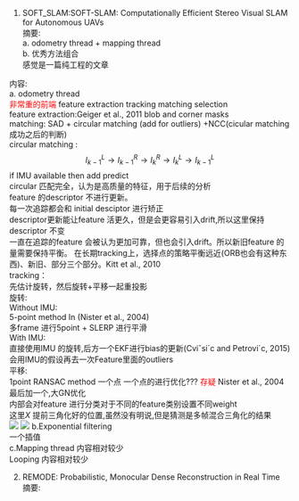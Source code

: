 <!--
 * @Author: Liu Weilong
 * @Date: 2021-01-19 11:35:48
 * @LastEditors: Liu Weilong 
 * @LastEditTime: 2021-01-29 11:18:00
 * @FilePath: /3rd-test-learning/doc/paper-21.1.18-21.1.30/reading.md
 * @Description: 
-->
1. SOFT_SLAM:SOFT-SLAM: Computationally Efficient Stereo Visual
SLAM for Autonomous UAVs<br>
摘要:<br>
a. odometry thread + mapping thread<br>
b. 优秀方法组合<br>
感觉是一篇纯工程的文章<br>

内容:<br>
a. odometry thread<br> <font color="red">非常重的前端</font>
feature extraction tracking matching selection<br>
feature extraction:Geiger et al., 2011 blob and corner masks <br>
matching: SAD + circular matching (add for outliers) +NCC(cicular matching 成功之后的判断) <br>
circular matching :
$$
    I^{L}_{k-1}\rightarrow I^{R}_{k-1} \rightarrow I^{R}_{k} \rightarrow I^{L}_{k} \rightarrow I^{L}_{k-1} 
$$
if IMU available then add predict <br>
circular 匹配完全，认为是高质量的特征，用于后续的分析<br>
feature 的descriptor 不进行更新。<br>
每一次追踪都会和 initial desciptor 进行矫正 <br>
descriptor更新能让feature 活更久，但是会更容易引入drift,所以这里保持descriptor 不变<br>
一直在追踪的feature 会被认为更加可靠，但也会引入drift。所以新旧feature 的量需要保持平衡。
在长期tracking上，选择点的策略平衡远近(ORB也会有这种东西)、新旧、部分三个部分。Kitt
et al., 2010<br>
tracking：<br>
先估计旋转，然后旋转+平移一起重投影<br> 
旋转:<br>
Without IMU:<br>
5-point method In (Nister et al., 2004)<br> 
多frame 进行5point + SLERP 进行平滑<br>
With IMU:<br>
直接使用IMU 的旋转,后方一个EKF进行bias的更新(Cviˇsi´c and Petrovi´c, 2015)<br>
会用IMU的假设再去一次Feature里面的outliers<br>
平移:<br>
1point RANSAC method 一个点 一个点的进行优化??? <font Color="Red">存疑</font> Nister et al., 2004<br>
最后加一个,大GN优化<br> 内部会对feature 进行分类对于不同的feature类别设置不同weight<br>
这里$X$ 提前三角化好的位置,虽然没有明说,但是猜测是多帧混合三角化的结果<br>
![](./picture/1.png)
![](./picture/2.png)
b.Exponential filtering<br>
一个插值<br>
c.Mapping thread 内容相对较少<br>
Looping 内容相对较少<br>


2. REMODE: Probabilistic, Monocular Dense Reconstruction in Real Time<br>
    摘要:<br>